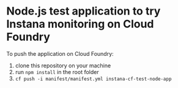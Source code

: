 # Node.js test application to try Instana monitoring on Cloud Foundry

To push the application on Cloud Foundry:
1. clone this repository on your machine
2. run `npm install` in the root folder
3. `cf push -i manifest/manifest.yml instana-cf-test-node-app`
